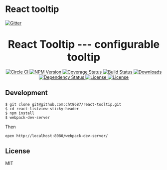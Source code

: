 # React tooltip 
[![Gitter](https://badges.gitter.im/Join%20Chat.svg)](https://gitter.im/cht8687/help)

<big><h1 align="center">React Tooltip --- configurable tooltip</h1></big>

<p align="center">
  <a href="https://circleci.com/gh/cht8687/react-tooltip">
    <img src="https://circleci.com/gh/cht8687/react-tooltip.svg?style=shield"
         alt="Circle CI">
  </a>

  <a href="https://www.npmjs.com/package/react-tooltip">
    <img src="https://img.shields.io/npm/v/react-tooltip.svg?style=flat-square"
         alt="NPM Version">
  </a>

 <a href="https://coveralls.io/github/cht8687/react-tooltip?branch=master">
    <img src="https://coveralls.io/repos/cht8687/react-tooltip/badge.svg?branch=master&service=github" alt="Coverage Status" />
 </a>

  <a href="https://travis-ci.org/cht8687/react-tooltip">
    <img src="https://img.shields.io/travis/cht8687/react-tooltip.svg?style=flat-square"
         alt="Build Status">
  </a>

  <a href="https://npmjs.org/package/react-tooltip">
    <img src="http://img.shields.io/npm/dm/react-tooltip.svg?style=flat-square"
         alt="Downloads">
  </a>

  <a href="https://david-dm.org/cht8687/react-tooltip.svg">
    <img src="https://david-dm.org/cht8687/react-tooltip.svg?style=flat-square"
         alt="Dependency Status">
  </a>

  <a href="https://github.com/cht8687/react-tooltip/blob/master/LICENSE">
    <img src="https://img.shields.io/npm/l/react-tooltip.svg?style=flat-square"
         alt="License">
  </a>

  <a href="http://standardjs.com/">
    <img src="https://img.shields.io/badge/code%20style-standard-brightgreen.svg"
         alt="License">
  </a>
</p>

<p align="center"><big>

</big></p>



## Development

```
$ git clone git@github.com:cht8687/react-tooltip.git
$ cd react-listview-sticky-header
$ npm install
$ webpack-dev-server
```

Then

```
open http://localhost:8080/webpack-dev-server/
```

## License

MIT
